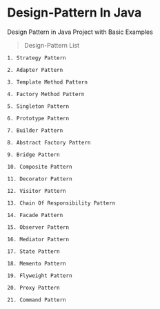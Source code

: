 # Design-Pattern In Java
Design Pattern in Java Project with Basic Examples

> Design-Pattern List

    1. Strategy Pattern

    2. Adapter Pattern

    3. Template Method Pattern
    
    4. Factory Method Pattern
    
    5. Singleton Pattern
    
    6. Prototype Pattern
    
    7. Builder Pattern
    
    8. Abstract Factory Pattern
    
    9. Bridge Pattern
    
    10. Composite Pattern
    
    11. Decorator Pattern
    
    12. Visitor Pattern
    
    13. Chain Of Responsibility Pattern
    
    14. Facade Pattern
    
    15. Observer Pattern
    
    16. Mediator Pattern
    
    17. State Pattern
    
    18. Memento Pattern
    
    19. Flyweight Pattern
    
    20. Proxy Pattern
    
    21. Command Pattern